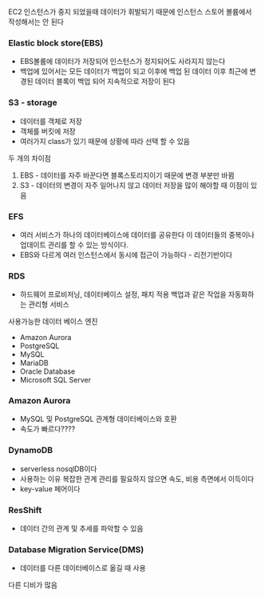 EC2 인스턴스가 중지 되었을때 데이터가 휘발되기 때문에 인스턴스 스토어 볼륨에서 작성해서는 안 된다

### Elastic block store(EBS) 
- EBS볼륨에 데이터가 저장되어 인스턴스가 정지되어도 사라지지 않는다 
- 백업에 있어서는 모든 데이터가 백업이 되고 이후에 백업 된 데이터 이후 최근에 변경된 데이터 블록이 백업 되어 지속적으로 저장이 된다

### S3 - storage
- 데이터를 객체로 저장
- 객체를 버킷에 저장
- 여러가지 class가 있기 때문에 상황에 따라 선택 할 수 있음

두 개의 차이점
1. EBS - 데이터를 자주 바꾼다면 블록스토리지이기 때문에 변경 부분만 바뀜
2. S3 - 데이터의 변경이 자주 일어나지 않고 데이터 저장을 많이 해야할 때 이점이 있음

### EFS
- 여러 서비스가 하나의 데이터베이스에 데이터를 공유한다 이 데이터들의 중복이나 업데이트 관리를 할 수 있는 방식이다.
- EBS와 다르게 여러 인스턴스에서 동시에 접근이 가능하다 - 리전기반이다

### RDS
- 하드웨어 프로비저닝, 데이터베이스 설정, 패치 적용 백업과 같은 작업을 자동화하는 관리형 서비스

사용가능한 데이터 베이스 엔진
- Amazon Aurora
- PostgreSQL
- MySQL
- MariaDB
- Oracle Database
- Microsoft SQL Server

### Amazon Aurora
- MySQL 및 PostgreSQL 관계형 데이터베이스와 호환
- 속도가 빠르다????

### DynamoDB
- serverless nosqlDB이다 
- 사용하는 이유 복잡한 관계 관리를 필요하지 않으면 속도, 비용 측면에서 이득이다
- key-value 페어이다

### ResShift
- 데이터 간의 관계 및 추세를 파악할 수 있음

### Database Migration Service(DMS)
- 데이터를 다른 데이터베이스로 옮길 때 사용

다른 디비가 많음